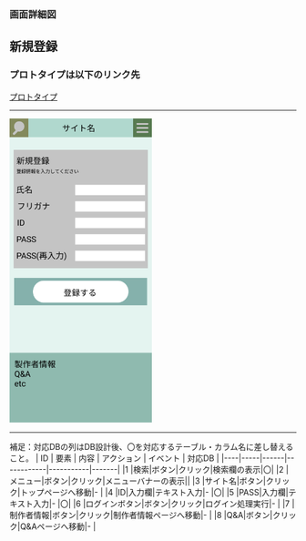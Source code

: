 ### 画面詳細図
## 新規登録
### プロトタイプは以下のリンク先
[プロトタイプ](https://www.figma.com/file/5bAHMcKrDB8THLNT72si3d/%E7%94%BB%E9%9D%A2?node-id=0%3A1)
*****
<img src="./image/新規登録.png" width="250">

*****

補足：対応DBの列はDB設計後、〇を対応するテーブル・カラム名に差し替えること。
| ID | 要素 | 内容 | アクション | イベント | 対応DB |
|----|-----|------|------------|-----------|-------|
|1   |検索|ボタン|クリック|検索欄の表示|〇|
|2   |メニュー|ボタン|クリック|メニューバナーの表示||
|3   |サイト名|ボタン|クリック|トップページへ移動|-       |
|4   |ID|入力欄|テキスト入力|-       |〇|
|5   |PASS|入力欄|テキスト入力|-       |〇|
|6   |ログインボタン|ボタン|クリック|ログイン処理実行|-       |
|7   |制作者情報|ボタン|クリック|制作者情報ページへ移動|-       |
|8   |Q&A|ボタン|クリック|Q&Aページへ移動|-       |
